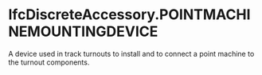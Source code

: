 IfcDiscreteAccessory.POINTMACHINEMOUNTINGDEVICE
===============================================
A device used in track turnouts to install and to connect a point machine to
the turnout components.


